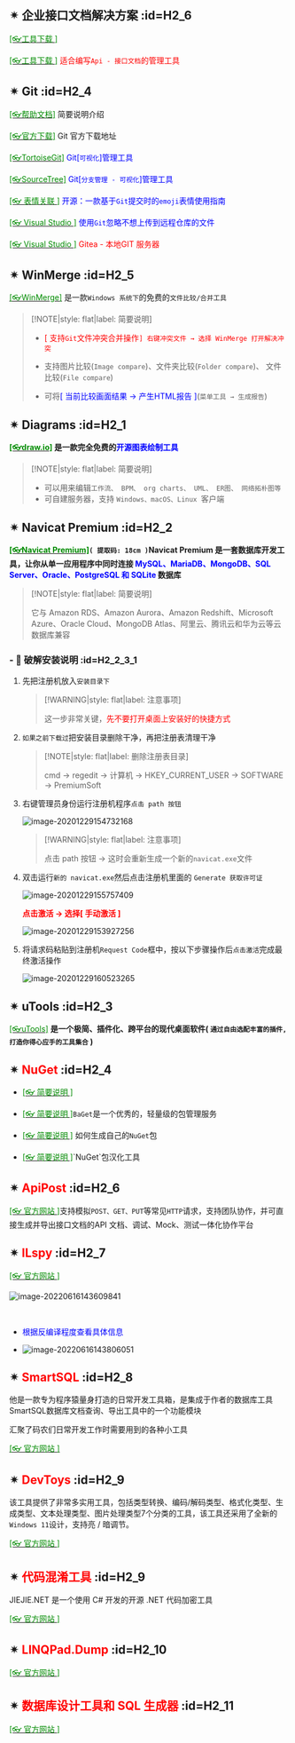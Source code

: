<br/>

## ✴ 企业接口文档解决方案 :id=H2_6

[<span style='color:#008B00'>[👓工具下载 ]</span>](https://mp.weixin.qq.com/s?__biz=MzI3MDE0NzYwNA==&mid=2651442666&idx=2&sn=3459d7e8278b1086664c555af1fef44b&chksm=f128e491c65f6d87cde915e1836816a8c1308a7ff0c9e144a5082a0c9e3bf60cb19926ac0445&mpshare=1&scene=23&srcid=0313s0bbaPBQXXRSlFXdrNcR&sharer_sharetime=1615614640716&sharer_shareid=59de2f213c6a6639f6a4600116f6fabf#rd ':target=_blank') 

[<span style='color:#008B00'>[👓工具下载 ]</span>](https://mp.weixin.qq.com/s?__biz=MzI3MDE0NzYwNA==&mid=2651444851&idx=3&sn=bf5c17ec5e51976e1c7dcb6fec60c214&chksm=f128ff08c65f761e37828226e64f453b8f4fdb75379f09043971fc7f2c0bd3bed553b1e527aa&mpshare=1&scene=23&srcid=0714w42gaLU0ty6Yq3EWvQFF&sharer_sharetime=1626230209057&sharer_shareid=59de2f213c6a6639f6a4600116f6fabf#rd ':target=_blank') <span style='color:red'>适合编写`Api - 接口文档`的管理工具</span>

## ✴ Git :id=H2_4

[<span style='color:#008B00'>[👓帮助文档]</span>](https://docsifys.gitee.io/docs5/ ':target=_blank') 简要说明介绍

[<span style='color:#008B00'>[👓官方下载]</span>](https://git-scm.com/ ':target=_blank') Git 官方下载地址

[<span style='color:#008B00'>[👓TortoiseGit]</span>](https://tortoisegit.org/download/ ':target=_blank')<span style='color:Blue'> Git[`可视化`]管理工具</span>

[<span style='color:#008B00'>[👓SourceTree]</span>](https://www.sourcetreeapp.com/ ':target=_blank')<span style='color:Blue'> Git[`分支管理 - 可视化`]管理工具</span>

[<span style='color:#008B00'>[👓 表情关联 ]</span>](https://mp.weixin.qq.com/s?__biz=MzAwNTMxMzg1MA==&mid=2654095853&idx=4&sn=f32cc8ebb50937bdb83ec21d26938204&chksm=80d86db8b7afe4ae44c411dc057e2780fc45b438bdc005af82e6175d5ed3a468a4ba2068ba56&mpshare=1&scene=23&srcid=03258mhtM10UkcSj6mCGGWYf&sharer_sharetime=1679708124797&sharer_shareid=a6c83a6b87e114417312bf85e473adcb#rd ':target=_blank')<span style='color:Blue'> 开源：一款基于`Git`提交时的`emoji`表情使用指南</span>

[<span style='color:#008B00'>[👓 Visual Studio ]</span>](https://mp.weixin.qq.com/s?__biz=MzAwNTMxMzg1MA==&mid=2654097755&idx=5&sn=a538dbb4672d4f9ab25ac880e60ec775&chksm=80d8750eb7affc187432663366b02adc2c88fa3b328535e6b9b6d4ef7b7d1a2125405a85fe38&mpshare=1&scene=23&srcid=1103y1RtG3YYNWARW7qkZD8K&sharer_shareinfo=afda37f7d8aa45a0f943aa093efd4429&sharer_shareinfo_first=afda37f7d8aa45a0f943aa093efd4429#rd ':target=_blank')<span style='color:Blue'> 使用`Git`忽略不想上传到远程仓库的文件</span>

[<span style='color:#008B00'>[👓 Visual Studio ]</span>](https://docs.gitea.com/zh-cn/ ':target=_blank')<span style='color:RED'> Gitea - 本地GIT 服务器</span>



## ✴ WinMerge :id=H2_5

[<span style='color:#008B00'>[👓WinMerge]</span>](https://winmerge.org/ ':target=_blank') 是一款`Windows 系统下`的免费的`文件比较/合并工具`

>[!NOTE|style: flat|label: 简要说明]
>
>- <span style='color:red'>[ 支持`Git`文件冲突合并操作`] 右键冲突文件 → 选择 WinMerge 打开解决冲突` </span>
>
>- 支持图片比较(`Image compare`)、文件夹比较(`Folder compare`)、 文件比较(`File compare`)
>- 可将<span style='color:Blue'>[ 当前比较画面结果 → 产生HTML报告 ]</span>(`菜单工具 → 生成报告`)



## ✴ Diagrams :id=H2_1

**[<span style='color:#008B00'>[👓draw.io]</span>](https://www.diagrams.net/ ':target=_blank') 是一款完全免费的<span style='color:Blue'>开源图表绘制工具</span>**

>[!NOTE|style: flat|label: 简要说明]
>
>- 可以用来编辑`工作流、 BPM、 org charts、 UML、 ER图、 网络拓朴图等`
>- 可自建服务器，支持 `Windows、macOS、Linux `客户端

## ✴ Navicat Premium :id=H2_2

**[<span style='color:#008B00'>[👓Navicat Premium]</span>](https://pan.baidu.com/s/19dYrI8j9LfWtL2Umx4dD5Q ':target=_blank')`( 提取码: 18cm )`Navicat Premium 是一套数据库开发工具，让你从单一应用程序中同时连接 <span style='color:Blue'>MySQL、MariaDB、MongoDB、SQL Server、Oracle、PostgreSQL 和 SQLite</span> 数据库**

>[!NOTE|style: flat|label: 简要说明]
>
>它与 Amazon RDS、Amazon Aurora、Amazon Redshift、Microsoft Azure、Oracle Cloud、MongoDB Atlas、阿里云、腾讯云和华为云等云数据库兼容

### - 🔸 破解安装说明 :id=H2_2_3_1

1. 先把注册机放入`安装目录下`

   >[!WARNING|style: flat|label: 注意事项]
   >
   >这一步非常关键，<span style='color:red'>先不要打开桌面上安装好的快捷方式</span>

2. `如果之前下载过`把安装目录删除干净，再把注册表清理干净

   >[!NOTE|style: flat|label: 删除注册表目录]
   >
   >cmd → regedit → 计算机 → HKEY_CURRENT_USER → SOFTWARE → PremiumSoft

3. 右键管理员身份运行注册机程序`点击 path 按钮`

   ![image-20201229154732168](wwwroot/images/image-20201229154732168.png ':size=400')

   >[!WARNING|style: flat|label: 注意事项]
   >
   >点击 path 按钮  → 这时会重新生成一个新的`navicat.exe`文件

4. 双击运行`新的 navicat.exe`然后点击注册机里面的 `Generate 获取许可证`

   ![image-20201229155757409](wwwroot/images/image-20201229155757409.png ':size=400')

   **<span style='color:red'>点击激活  →  选择[ 手动激活 ]</span>**

   ![image-20201229153927256](wwwroot/images/image-20201229153927256.png ':size=400')

5. 将请求码粘贴到注册机`Request Code`框中，按以下步骤操作后`点击激活`完成最终激活操作

   ![image-20201229160523265](wwwroot/images/image-20201229160523265.png ':size=400')

## ✴ uTools :id=H2_3

[<span style='color:#008B00'>[👓uTools]</span>](https://www.u.tools/ ':target=_blank') **是一个极简、插件化、跨平台的现代桌面软件( `通过自由选配丰富的插件, 打造你得心应手的工具集合` )**



## ✴ <span style='color:red'>NuGet</span> :id=H2_4

- [<span style='color:#008B00'>[👓 简要说明 ]</span>](https://mp.weixin.qq.com/s?__biz=MzAwNTMxMzg1MA==&mid=2654089798&idx=4&sn=aa6b711edcb7dabac2d7603d7f8b0e62&chksm=80d81613b7af9f0585d8e33eed29ea12d04e3435f63dba258e4cf7a8bb1812f573c92dce3f36&mpshare=1&scene=23&srcid=0505gWaG5Thc2MPzJQTNBR6A&sharer_sharetime=1651712499829&sharer_shareid=a6c83a6b87e114417312bf85e473adcb#rd ':target=_blank')

- [<span style='color:#008B00'>[👓 简要说明 ]</span>](https://mp.weixin.qq.com/s?__biz=MzAwNTMxMzg1MA==&mid=2654083296&idx=4&sn=4bc93f543597d2c9a4d92f5a38aa2272&chksm=80d83cb5b7afb5a3fd1c46f509bcc60d80b4298f298cbd0ccf67f98adef36e93e33cde3cc612&mpshare=1&scene=23&srcid=0408dWKjzuyp7NbXJm4N0U91&sharer_sharetime=1617849254481&sharer_shareid=59de2f213c6a6639f6a4600116f6fabf#rd ':target=_blank')`BaGet`是一个优秀的，轻量级的包管理服务

- [<span style='color:#008B00'>[👓 简要说明 ]</span>](https://mp.weixin.qq.com/s?__biz=MzAwNTMxMzg1MA==&mid=2654095954&idx=4&sn=7870c19f305a65d2d04a2ff59f65b337&chksm=80d86e07b7afe7112f506ad86a1bc2d6055f859d618faae017260ce6c276b38d8439c107e464&mpshare=1&scene=23&srcid=0406vBzKijlyONf4zbvWcSJU&sharer_sharetime=1680711556605&sharer_shareid=a6c83a6b87e114417312bf85e473adcb#rd ':target=_blank') 如何生成自己的`NuGet`包

- [<span style='color:#008B00'>[👓 简要说明 ]</span>](https://mp.weixin.qq.com/s?__biz=MzAwNTMxMzg1MA==&mid=2654089640&idx=3&sn=16f4970364830ae2b01dbb4d3880aa37&chksm=80d815fdb7af9ceb5a8743a822a90f2a113c725af96478f32c02339cdb7e7e6e6a6cf160356c&mpshare=1&scene=23&srcid=04270v3mAOQTWvAKrvx22l9D&sharer_sharetime=1651028520317&sharer_shareid=a6c83a6b87e114417312bf85e473adcb#rd':target=_blank')`NuGet`包汉化工具



## ✴ <span style='color:red'>ApiPost</span> :id=H2_6

[<span style='color:#008B00'>[👓 官方网站 ]</span>](https://www.apipost.cn/ ':target=_blank')支持模拟`POST、GET、PUT`等常见`HTTP`请求，支持团队协作，并可直接生成并导出接口文档的API 文档、调试、Mock、测试一体化协作平台

## ✴ <span style='color:red'>ILspy</span> :id=H2_7

[<span style='color:#008B00'>[👓 官方网站 ]</span>](https://github.com/icsharpcode/ILSpy/releases ':target=_blank') 

![image-20220616143609841](wwwroot/DocImages/image-20220616143609841.png)

<br/>

- <span style='color:Blue'>根据反编译程度查看具体信息</span>

- ![image-20220616143806051](wwwroot/DocImages/image-20220616143806051.png)



## ✴ <span style='color:red'>SmartSQL</span> :id=H2_8

他是一款专为程序猿量身打造的日常开发工具箱，是集成于作者的数据库工具SmartSQL数据库文档查询、导出工具中的一个功能模块

汇聚了码农们日常开发工作时需要用到的各种小工具

[<span style='color:#008B00'>[👓 官方网站 ]</span>](https://mp.weixin.qq.com/s?__biz=MzAwNTMxMzg1MA==&mid=2654095478&idx=1&sn=6ded95181447fdffe64ad6ba6ee944c1&chksm=80d86c23b7afe5355155bebbb32d9e7b8b4fc5ec8fa6617b4b371ea851084217caccb321be40&mpshare=1&scene=23&srcid=021411PCetWF6Ff8AEaaDQUy&sharer_sharetime=1676341672543&sharer_shareid=a6c83a6b87e114417312bf85e473adcb#rd ':target=_blank') 

## ✴ <span style='color:red'>DevToys</span> :id=H2_9

该工具提供了非常多实用工具，包括类型转换、编码/解码类型、格式化类型、生成类型、文本处理类型、图片处理类型7个分类的工具，该工具还采用了全新的`Windows 11`设计，支持亮 / 暗调节。

[<span style='color:#008B00'>[👓 官方网站 ]</span>](https://mp.weixin.qq.com/s?__biz=MzAwNTMxMzg1MA==&mid=2654097305&idx=3&sn=74f7d5ba299a57c631beb6e3ac4d7f4b&chksm=80d86bccb7afe2daf257fe2190cc3549e3faae893bc92195f04a7f2df71c81916921ba27a514&mpshare=1&scene=23&srcid=0902kjGbbfvDX6bsZ2HOHIIo&sharer_shareinfo=f64d19df39e4ca7c02506822b5e9a038&sharer_shareinfo_first=f64d19df39e4ca7c02506822b5e9a038#rd ':target=_blank') 

## ✴ <span style='color:red'>代码混淆工具</span> :id=H2_9

JIEJIE.NET 是一个使用 C# 开发的开源 .NET 代码加密工具

[<span style='color:#008B00'>[👓 官方网站 ]</span>](https://mp.weixin.qq.com/s?__biz=MzAwNTMxMzg1MA==&mid=2654096504&idx=1&sn=c48cdedb6517fe462b4a3d5aa7fa9742&chksm=80d8682db7afe13b7d79a45658621188b024a2a452bde58c290c123c72389b16e15bc3658fac&mpshare=1&scene=23&srcid=0428JXcLgQ2FeyEteAQ4vQSt&sharer_sharetime=1682676778650&sharer_shareid=a6c83a6b87e114417312bf85e473adcb#rd ':target=_blank') 

## ✴ <span style='color:red'>LINQPad.Dump</span> :id=H2_10

[<span style='color:#008B00'>[👓 官方网站 ]</span>](https://mp.weixin.qq.com/s?__biz=MzAwNTMxMzg1MA==&mid=2654097361&idx=3&sn=3d6a0fbd3d77a3634e5f6f22ebc655db&chksm=80d86b84b7afe2927ed445c1745511b353db72b16060024d066edfff5ce7ced16578274f7645&mpshare=1&scene=23&srcid=0906i31h7eHAr0wPmKmXXFBi&sharer_shareinfo=35a19272302b747a52aadce3be626ac2&sharer_shareinfo_first=35a19272302b747a52aadce3be626ac2#rd ':target=_blank') 

## ✴ <span style='color:red'>数据库设计工具和 SQL 生成器</span> :id=H2_11

[<span style='color:#008B00'>[👓 官方网站 ]</span>](https://mp.weixin.qq.com/s?__biz=MzAwNTMxMzg1MA==&mid=2654099365&idx=7&sn=7439e16541b84b09d51f11f87c1c1dcf&chksm=80d873f0b7affae60443d932c9962db842ad873d93311f5490435297d8d62177c32332a32e32&mpshare=1&scene=23&srcid=0511C8znfoX4QRoKFU7hwJHM&sharer_shareinfo=082bba43ee351bc48287c61b1feebd25&sharer_shareinfo_first=082bba43ee351bc48287c61b1feebd25#rd ':target=_blank') 
